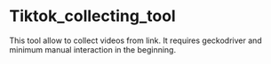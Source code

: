 # Tiktok_collecting_tool
This tool allow to collect videos from link. It requires geckodriver and minimum manual interaction in the beginning.
